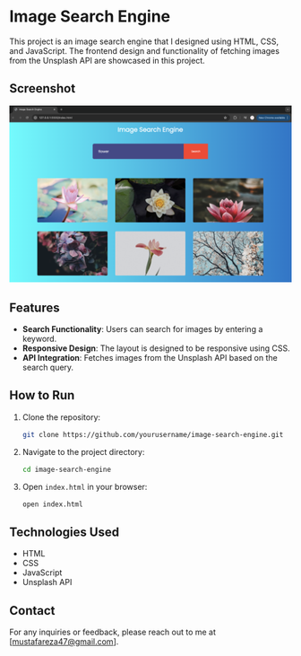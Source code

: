 # Image Search Engine

This project is an image search engine that I designed using HTML, CSS, and JavaScript. The frontend design and functionality of fetching images from the Unsplash API are showcased in this project.

## Screenshot

![Image Search Engine](/image-search.png)

## Features

- **Search Functionality**: Users can search for images by entering a keyword.
- **Responsive Design**: The layout is designed to be responsive using CSS.
- **API Integration**: Fetches images from the Unsplash API based on the search query.

## How to Run

1. Clone the repository:
    ```bash
    git clone https://github.com/yourusername/image-search-engine.git
    ```
2. Navigate to the project directory:
    ```bash
    cd image-search-engine
    ```
3. Open `index.html` in your browser:
    ```bash
    open index.html
    ```

## Technologies Used

- HTML
- CSS
- JavaScript
- Unsplash API

## Contact

For any inquiries or feedback, please reach out to me at [mustafareza47@gmail.com].

